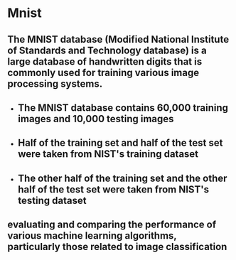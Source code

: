 # Mnist
## The MNIST database (Modified National Institute of Standards and Technology database) is a large database of handwritten digits that is commonly used for training various image processing systems.
* ## The MNIST database contains 60,000 training images and 10,000 testing images
* ## Half of the training set and half of the test set were taken from NIST's training dataset
* ## The other half of the training set and the other half of the test set were taken from NIST's testing dataset
## evaluating and comparing the performance of various machine learning algorithms, particularly those related to image classification